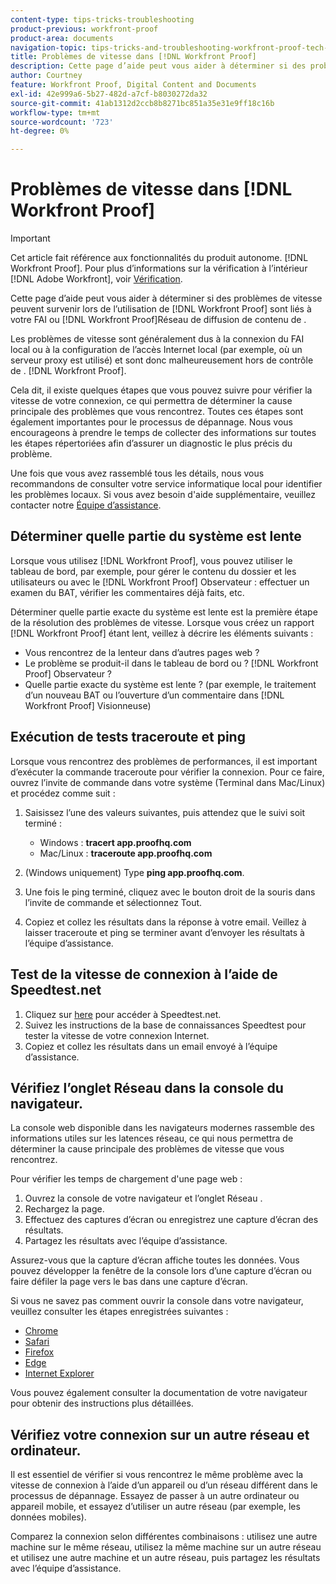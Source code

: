 ```yaml
---
content-type: tips-tricks-troubleshooting
product-previous: workfront-proof
product-area: documents
navigation-topic: tips-tricks-and-troubleshooting-workfront-proof-tech-corner
title: Problèmes de vitesse dans [!DNL Workfront Proof]
description: Cette page d’aide peut vous aider à déterminer si des problèmes de vitesse peuvent survenir lors de l’utilisation de [!DNL Workfront Proof] sont liés à votre FAI ou [!DNL Workfront Proof]Réseau de diffusion de contenu de .
author: Courtney
feature: Workfront Proof, Digital Content and Documents
exl-id: 42e999a6-5b27-482d-a7cf-b8030272da32
source-git-commit: 41ab1312d2ccb8b8271bc851a35e31e9ff18c16b
workflow-type: tm+mt
source-wordcount: '723'
ht-degree: 0%

---
```


# Problèmes de vitesse dans [!DNL Workfront Proof]

>[!IMPORTANT]
>
>Cet article fait référence aux fonctionnalités du produit autonome. [!DNL Workfront Proof]. Pour plus d’informations sur la vérification à l’intérieur [!DNL Adobe Workfront], voir [Vérification](../../../review-and-approve-work/proofing/proofing.md).

Cette page d’aide peut vous aider à déterminer si des problèmes de vitesse peuvent survenir lors de l’utilisation de [!DNL Workfront Proof] sont liés à votre FAI ou [!DNL Workfront Proof]Réseau de diffusion de contenu de .

Les problèmes de vitesse sont généralement dus à la connexion du FAI local ou à la configuration de l’accès Internet local (par exemple, où un serveur proxy est utilisé) et sont donc malheureusement hors de contrôle de . [!DNL Workfront Proof].

Cela dit, il existe quelques étapes que vous pouvez suivre pour vérifier la vitesse de votre connexion, ce qui permettra de déterminer la cause principale des problèmes que vous rencontrez. Toutes ces étapes sont également importantes pour le processus de dépannage. Nous vous encourageons à prendre le temps de collecter des informations sur toutes les étapes répertoriées afin d’assurer un diagnostic le plus précis du problème.

Une fois que vous avez rassemblé tous les détails, nous vous recommandons de consulter votre service informatique local pour identifier les problèmes locaux. Si vous avez besoin d&#39;aide supplémentaire, veuillez contacter notre [Équipe d’assistance](https://support.workfront.com/hc/en-us/requests/new).

## Déterminer quelle partie du système est lente

Lorsque vous utilisez [!DNL Workfront Proof], vous pouvez utiliser le tableau de bord, par exemple, pour gérer le contenu du dossier et les utilisateurs ou avec le [!DNL Workfront Proof] Observateur : effectuer un examen du BAT, vérifier les commentaires déjà faits, etc.

Déterminer quelle partie exacte du système est lente est la première étape de la résolution des problèmes de vitesse. Lorsque vous créez un rapport [!DNL Workfront Proof] étant lent, veillez à décrire les éléments suivants :

* Vous rencontrez de la lenteur dans d’autres pages web ?
* Le problème se produit-il dans le tableau de bord ou ? [!DNL Workfront Proof] Observateur ?
* Quelle partie exacte du système est lente ? (par exemple, le traitement d’un nouveau BAT ou l’ouverture d’un commentaire dans [!DNL Workfront Proof] Visionneuse)

## Exécution de tests traceroute et ping

Lorsque vous rencontrez des problèmes de performances, il est important d’exécuter la commande traceroute pour vérifier la connexion. Pour ce faire, ouvrez l’invite de commande dans votre système (Terminal dans Mac/Linux) et procédez comme suit :

1. Saisissez l’une des valeurs suivantes, puis attendez que le suivi soit terminé :

   * Windows : **tracert app.proofhq.com**
   * Mac/Linux : **traceroute app.proofhq.com**

1. (Windows uniquement) Type **ping app.proofhq.com**.
1. Une fois le ping terminé, cliquez avec le bouton droit de la souris dans l’invite de commande et sélectionnez Tout.
1. Copiez et collez les résultats dans la réponse à votre email.
Veillez à laisser traceroute et ping se terminer avant d’envoyer les résultats à l’équipe d’assistance.

## Test de la vitesse de connexion à l’aide de Speedtest.net

1. Cliquez sur [here](http://www.speedtest.net/) pour accéder à Speedtest.net.
1. Suivez les instructions de la base de connaissances Speedtest pour tester la vitesse de votre connexion Internet.
1. Copiez et collez les résultats dans un email envoyé à l’équipe d’assistance.

## Vérifiez l’onglet Réseau dans la console du navigateur.

La console web disponible dans les navigateurs modernes rassemble des informations utiles sur les latences réseau, ce qui nous permettra de déterminer la cause principale des problèmes de vitesse que vous rencontrez.

Pour vérifier les temps de chargement d&#39;une page web :

1. Ouvrez la console de votre navigateur et l’onglet Réseau .
1. Rechargez la page.
1. Effectuez des captures d’écran ou enregistrez une capture d’écran des résultats.
1. Partagez les résultats avec l’équipe d’assistance.

Assurez-vous que la capture d’écran affiche toutes les données. Vous pouvez développer la fenêtre de la console lors d’une capture d’écran ou faire défiler la page vers le bas dans une capture d’écran.

Si vous ne savez pas comment ouvrir la console dans votre navigateur, veuillez consulter les étapes enregistrées suivantes :

* [Chrome](http://screencast.com/t/AgQU6JQQ)
* [Safari](http://screencast.com/t/f31GqQYm0w)
* [Firefox](http://screencast.com/t/Xg7SscmAi)
* [Edge](http://www.screencast.com/t/epSwBiaD)
* [Internet Explorer](http://screencast.com/t/x5Q3eHczbc)

Vous pouvez également consulter la documentation de votre navigateur pour obtenir des instructions plus détaillées.

## Vérifiez votre connexion sur un autre réseau et ordinateur.

Il est essentiel de vérifier si vous rencontrez le même problème avec la vitesse de connexion à l’aide d’un appareil ou d’un réseau différent dans le processus de dépannage. Essayez de passer à un autre ordinateur ou appareil mobile, et essayez d’utiliser un autre réseau (par exemple, les données mobiles).

Comparez la connexion selon différentes combinaisons : utilisez une autre machine sur le même réseau, utilisez la même machine sur un autre réseau et utilisez une autre machine et un autre réseau, puis partagez les résultats avec l’équipe d’assistance.
